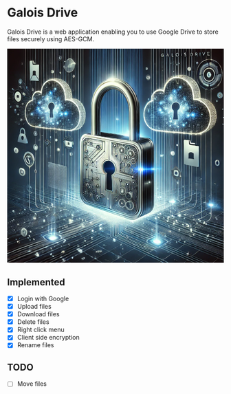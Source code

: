 # Galois Drive

Galois Drive is a web application enabling you to use Google Drive to store files securely using AES-GCM.

![Galois Drive](./public/img/GaloisDrive.png)

## Implemented
- [x] Login with Google
- [x] Upload files
- [x] Download files
- [x] Delete files
- [x] Right click menu
- [x] Client side encryption
- [x] Rename files

## TODO
- [ ] Move files